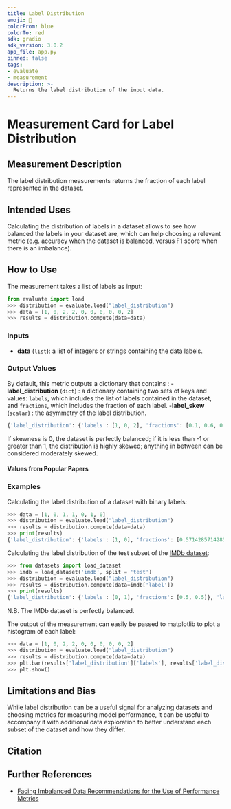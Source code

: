 ```yaml
---
title: Label Distribution
emoji: 🤗
colorFrom: blue
colorTo: red
sdk: gradio
sdk_version: 3.0.2
app_file: app.py
pinned: false
tags:
- evaluate
- measurement
description: >-
  Returns the label distribution of the input data.
---
```


# Measurement Card for Label Distribution

## Measurement Description
The label distribution measurements returns the fraction of each label represented in the dataset.

## Intended Uses

Calculating the distribution of labels in a dataset allows to see how balanced the labels in your dataset are, which
can help choosing a relevant metric (e.g. accuracy when the dataset is balanced, versus F1 score when there is an
imbalance).

## How to Use

The measurement takes a list of labels as input:

```python
from evaluate import load
>>> distribution = evaluate.load("label_distribution")
>>> data = [1, 0, 2, 2, 0, 0, 0, 0, 0, 2]
>>> results = distribution.compute(data=data)
```

### Inputs
- **data** (`list`): a list of integers or strings containing the data labels.

### Output Values
By default, this metric outputs a dictionary that contains :
-**label_distribution** (`dict`) : a dictionary containing two sets of keys and values: `labels`, which includes the list of labels contained in the dataset, and `fractions`, which includes the fraction of each label.
-**label_skew** (`scalar`) : the asymmetry of the label distribution.

```python
{'label_distribution': {'labels': [1, 0, 2], 'fractions': [0.1, 0.6, 0.3]}, 'label_skew': 0.7417688338666573}
```

If skewness is 0, the dataset is perfectly balanced; if it is less than -1 or greater than 1, the distribution is highly skewed; anything in between can be considered moderately skewed.

#### Values from Popular Papers


### Examples
Calculating the label distribution of a dataset with binary labels:

```python
>>> data = [1, 0, 1, 1, 0, 1, 0]
>>> distribution = evaluate.load("label_distribution")
>>> results = distribution.compute(data=data)
>>> print(results)
{'label_distribution': {'labels': [1, 0], 'fractions': [0.5714285714285714, 0.42857142857142855]}}
```

Calculating the label distribution of the test subset of the [IMDb dataset](https://huggingface.co/datasets/imdb):
```python
>>> from datasets import load_dataset
>>> imdb = load_dataset('imdb', split = 'test')
>>> distribution = evaluate.load("label_distribution")
>>> results = distribution.compute(data=imdb['label'])
>>> print(results)
{'label_distribution': {'labels': [0, 1], 'fractions': [0.5, 0.5]}, 'label_skew': 0.0}
```
N.B. The IMDb dataset is perfectly balanced.

The output of the measurement can easily be passed to matplotlib to plot a histogram of each label:

```python
>>> data = [1, 0, 2, 2, 0, 0, 0, 0, 0, 2]
>>> distribution = evaluate.load("label_distribution")
>>> results = distribution.compute(data=data)
>>> plt.bar(results['label_distribution']['labels'], results['label_distribution']['fractions'])
>>> plt.show()
```

## Limitations and Bias
While label distribution can be a useful signal for analyzing datasets and choosing metrics for measuring model performance, it can be useful to accompany it with additional data exploration to better understand each subset of the dataset and how they differ.

## Citation

## Further References
- [Facing Imbalanced Data Recommendations for the Use of Performance Metrics](https://sites.pitt.edu/~jeffcohn/skew/PID2829477.pdf)
